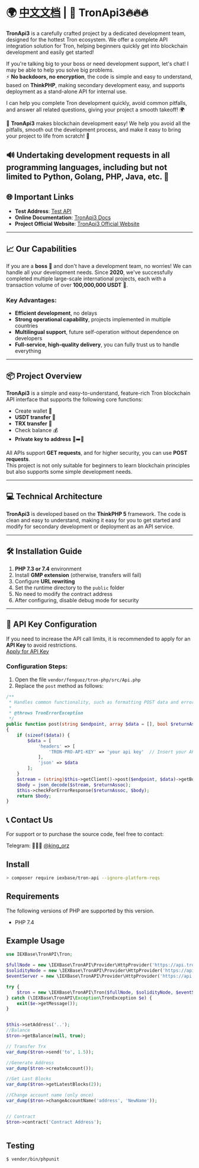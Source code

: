 # 🌍 [中文文档](./README.md) | 🚀 TronApi3🔥🔥🔥

**TronApi3** is a carefully crafted project by a dedicated development team, designed for the hottest Tron ecosystem. We offer a complete API integration solution for Tron, helping beginners quickly get into blockchain development and easily get started!

If you're talking big to your boss or need development support, let's chat! I may be able to help you solve big problems.  
⚡ **No backdoors, no encryption**, the code is simple and easy to understand, based on **ThinkPHP**, making secondary development easy, and supports deployment as a stand-alone API for internal use.

I can help you complete Tron development quickly, avoid common pitfalls, and answer all related questions, giving your project a smooth takeoff! 🌍

🌟 **TronApi3** makes blockchain development easy! We help you avoid all the pitfalls, smooth out the development process, and make it easy to bring your project to life from scratch! 🚀

🔊 Undertaking development requests in all programming languages, including but not limited to Python, Golang, PHP, Java, etc. 💓
---

## 🌐 Important Links

- **Test Address**: [Test API](https://trx.phpcode.site/)
- **Online Documentation**: [TronApi3 Docs](https://tronapi.gitbook.io/trx)
- **Project Official Website**: [TronApi3 Official Website](https://www.phpcode.site/)

---

## 📈 Our Capabilities

If you are a **boss** 👔 and don't have a development team, no worries! We can handle all your development needs. Since **2020**, we've successfully completed multiple large-scale international projects, each with a transaction volume of over **100,000,000 USDT** 🌟.

### Key Advantages:
- **Efficient development**, no delays
- **Strong operational capability**, projects implemented in multiple countries
- **Multilingual support**, future self-operation without dependence on developers
- **Full-service, high-quality delivery**, you can fully trust us to handle everything

---

## 📦 Project Overview

**TronApi3** is a simple and easy-to-understand, feature-rich Tron blockchain API interface that supports the following core functions:
- Create wallet 🏦
- **USDT transfer** 💸
- **TRX transfer** 🔄
- Check balance 💰
- **Private key to address** 🔑➡️📍

All APIs support **GET requests**, and for higher security, you can use **POST requests**.  
This project is not only suitable for beginners to learn blockchain principles but also supports some simple development needs.

---

## 💻 Technical Architecture

**TronApi3** is developed based on the **ThinkPHP 5** framework. The code is clean and easy to understand, making it easy for you to get started and modify for secondary development or deployment as an API service.

---

## 🛠 Installation Guide

1. **PHP 7.3 or 7.4** environment
2. Install **GMP extension** (otherwise, transfers will fail)
3. Configure **URL rewriting**
4. Set the runtime directory to the `public` folder
5. No need to modify the contract address
6. After configuring, disable debug mode for security

---

## 🔑 API Key Configuration

If you need to increase the API call limits, it is recommended to apply for an **API Key** to avoid restrictions.  
[Apply for API Key](https://www.trongrid.io/)

### Configuration Steps:

1. Open the file `vendor/fenguoz/tron-php/src/Api.php`
2. Replace the `post` method as follows:

```php
/**
 * Handles common functionality, such as formatting POST data and error handling
 *
 * @throws TronErrorException
 */
public function post(string $endpoint, array $data = [], bool $returnAssoc = false)
{
    if (sizeof($data)) {
        $data = [
            'headers' => [
                'TRON-PRO-API-KEY' => 'your api key'  // Insert your API key here
            ],
            'json' => $data
        ];
    }
    $stream = (string)$this->getClient()->post($endpoint, $data)->getBody();
    $body = json_decode($stream, $returnAssoc);
    $this->checkForErrorResponse($returnAssoc, $body);
    return $body;
}
```
## 📞 Contact Us
For support or to purchase the source code, feel free to contact:

Telegram: 🍭🍭🍭 [@king_orz](https://t.me/king_orz)   




## Install

```bash
> composer require iexbase/tron-api --ignore-platform-reqs
```
## Requirements

The following versions of PHP are supported by this version.

* PHP 7.4

## Example Usage

```php
use IEXBase\TronAPI\Tron;

$fullNode = new \IEXBase\TronAPI\Provider\HttpProvider('https://api.trongrid.io');
$solidityNode = new \IEXBase\TronAPI\Provider\HttpProvider('https://api.trongrid.io');
$eventServer = new \IEXBase\TronAPI\Provider\HttpProvider('https://api.trongrid.io');

try {
    $tron = new \IEXBase\TronAPI\Tron($fullNode, $solidityNode, $eventServer);
} catch (\IEXBase\TronAPI\Exception\TronException $e) {
    exit($e->getMessage());
}


$this->setAddress('..');
//Balance
$tron->getBalance(null, true);

// Transfer Trx
var_dump($tron->send('to', 1.5));

//Generate Address
var_dump($tron->createAccount());

//Get Last Blocks
var_dump($tron->getLatestBlocks(2));

//Change account name (only once)
var_dump($tron->changeAccountName('address', 'NewName'));


// Contract
$tron->contract('Contract Address');



```

## Testing

``` bash
$ vendor/bin/phpunit
```

